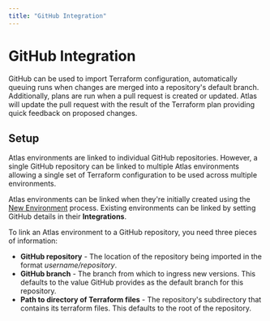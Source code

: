 ```yaml
---
title: "GitHub Integration"
---
```


# GitHub Integration

GitHub can be used to import Terraform configuration, automatically queuing
runs when changes are merged into a repository's default branch. Additionally,
plans are run when a pull request is created or updated. Atlas will update the
pull request with the result of the Terraform plan providing quick feedback on
proposed changes.

## Setup

Atlas environments are linked to individual GitHub repositories. However, a
single GitHub repository can be linked to multiple Atlas environments allowing
a single set of Terraform configuration to be used across multiple environments.

Atlas environments can be linked when they're initially created using the
[New Environment](https://atlas.hashicorp.com/configurations/import) process.
Existing environments can be linked by setting GitHub details in their
**Integrations**.

To link an Atlas environment to a GitHub repository, you need three pieces of
information:

- **GitHub repository** - The location of the repository being imported in the
format _username/repository_.
- **GitHub branch** - The branch from which to ingress new versions. This
defaults to the value GitHub provides as the default branch for this repository.
- **Path to directory of Terraform files** - The repository's subdirectory that
contains its terraform files. This defaults to the root of the repository.
